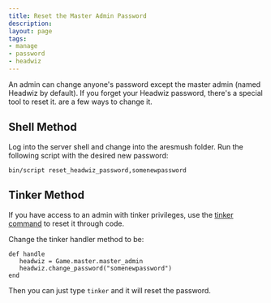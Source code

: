 ```yaml
---
title: Reset the Master Admin Password
description:
layout: page
tags: 
- manage
- password
- headwiz
---
```


An admin can change anyone's password except the master admin (named Headwiz by default). If you forget your Headwiz password, there's a special tool to reset it. are a few ways to change it.

## Shell Method

Log into the server shell and change into the aresmush folder.  Run the following script with the desired new password:

    bin/script reset_headwiz_password,somenewpassword

## Tinker Method

If you have access to an admin with tinker privileges, use the [tinker command](/tutorials/code/tinker) to reset it through code.

Change the tinker handler method to be:

    def handle
       headwiz = Game.master.master_admin
       headwiz.change_password("somenewpassword")
    end

Then you can just type `tinker` and it will reset the password.